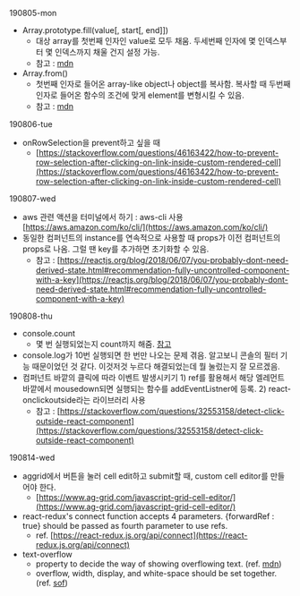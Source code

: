 190805-mon

- Array.prototype.fill(value[, start[, end]])
    - 대상 array를 첫번째 인자인 value로 모두 채움. 두세번째 인자에 몇 인덱스부터 몇 인덱스까지 채울 건지 설정 가능.
    - 참고 : [mdn]([https://developer.mozilla.org/ko/docs/Web/JavaScript/Reference/Global_Objects/Array/fill](https://developer.mozilla.org/ko/docs/Web/JavaScript/Reference/Global_Objects/Array/fill))
- Array.from()
    - 첫번째 인자로 들어온 array-like object나 object를 복사함. 복사할 때 두번째 인자로 들어온 함수의 조건에 맞게 element를 변형시킬 수 있음.
    - 참고 : [mdn]([https://developer.mozilla.org/ko/docs/Web/JavaScript/Reference/Global_Objects/Array/from](https://developer.mozilla.org/ko/docs/Web/JavaScript/Reference/Global_Objects/Array/from))


190806-tue

- onRowSelection을 prevent하고 싶을 때
    - [https://stackoverflow.com/questions/46163422/how-to-prevent-row-selection-after-clicking-on-link-inside-custom-rendered-cell](https://stackoverflow.com/questions/46163422/how-to-prevent-row-selection-after-clicking-on-link-inside-custom-rendered-cell)

190807-wed

- aws 관련 액션을 터미널에서 하기 : aws-cli 사용 [https://aws.amazon.com/ko/cli/](https://aws.amazon.com/ko/cli/)
- 동일한 컴퍼넌트의 instance를 연속적으로 사용할 때 props가 이전 컴퍼넌트의 props로 나옴. 그럴 땐 key를 추가하면 초기화할 수 있음.
    - 참고 : [https://reactjs.org/blog/2018/06/07/you-probably-dont-need-derived-state.html#recommendation-fully-uncontrolled-component-with-a-key](https://reactjs.org/blog/2018/06/07/you-probably-dont-need-derived-state.html#recommendation-fully-uncontrolled-component-with-a-key)


190808-thu

- console.count
    - 몇 번 실행되었는지 count까지 해줌. [참고]([https://www.zerocho.com/category/JavaScript/post/5b2b45cf1350f9001b662ba6](https://www.zerocho.com/category/JavaScript/post/5b2b45cf1350f9001b662ba6))
- console.log가 10번 실행되면 한 번만 나오는 문제 겪음. 알고보니 콘솔의 필터 기능 때문이었던 것 같다. 이것저것 누르다 해결되었는데 뭘 눌렀는지 잘 모르겠음.
- 컴퍼넌트 바깥의 클릭에 따라 이벤트 발생시키기 1) ref를 활용해서 해당 엘레먼트 바깥에서 mousedown되면 실행되는 함수를 addEventListner에 등록. 2) react-onclickoutside라는 라이브러리 사용
    - 참고 : [https://stackoverflow.com/questions/32553158/detect-click-outside-react-component](https://stackoverflow.com/questions/32553158/detect-click-outside-react-component)

190814-wed

- aggrid에서 버튼을 눌러 cell edit하고 submit할 때, custom cell editor를 만들어야 한다.
    - [https://www.ag-grid.com/javascript-grid-cell-editor/](https://www.ag-grid.com/javascript-grid-cell-editor/)
- react-redux's connect function accepts 4 parameters. {forwardRef : true} should be passed as fourth parameter to use refs.
    - ref. [https://react-redux.js.org/api/connect](https://react-redux.js.org/api/connect)
- text-overflow
    - property to decide the way of showing overflowing text. (ref. [mdn]([https://developer.mozilla.org/en-US/docs/Web/CSS/text-overflow](https://developer.mozilla.org/en-US/docs/Web/CSS/text-overflow)))
    - overflow, width, display, and white-space should be set together. (ref. [sof]([https://stackoverflow.com/questions/7993067/text-overflow-ellipsis-not-working](https://stackoverflow.com/questions/7993067/text-overflow-ellipsis-not-working)))